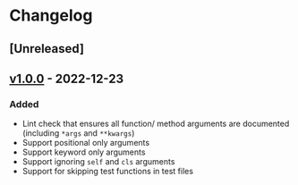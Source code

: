 # Changelog

## [Unreleased]

## [v1.0.0] - 2022-12-23

### Added

- Lint check that ensures all function/ method arguments are documented
  (including `*args` and `**kwargs`)
- Support positional only arguments
- Support keyword only arguments
- Support ignoring `self` and `cls` arguments
- Support for skipping test functions in test files

[//]: # "Release links"
[v1.0.0]: https://github.com/jdkandersson/flake8-docstrings-complete/releases/v1.0.0
